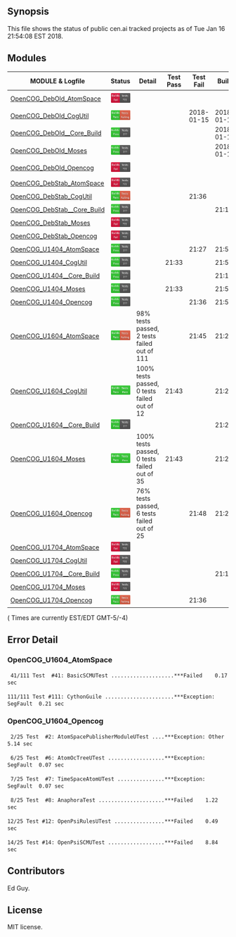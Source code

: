 
## Synopsis

This file shows the status of public cen.ai tracked projects as of Tue Jan 16 21:54:08 EST 2018.

## Modules 

| MODULE & Logfile | Status | Detail | Test Pass | Test Fail| Build | Attempt|
| --- | --- | --- | --- | ---  | --- | --- | 
| [OpenCOG_DebOld_AtomSpace](jobs/OpenCOG_DebOld_AtomSpace.log) | ![Status](/images/INSTALLFAIL.svg) |  |  |  |   | 2018-01-15 |
| [OpenCOG_DebOld_CogUtil](jobs/OpenCOG_DebOld_CogUtil.log) | ![Status](/images/TESTFAIL.svg) |  |  | 2018-01-15 | 2018-01-15  | 2018-01-15 |
| [OpenCOG_DebOld__Core_Build](jobs/OpenCOG_DebOld__Core_Build.log) | ![Status](/images/BUILDPASS.svg) |  |  |  | 2018-01-15  | 2018-01-15 |
| [OpenCOG_DebOld_Moses](jobs/OpenCOG_DebOld_Moses.log) | ![Status](/images/BUILDPASS.svg) |  |  |  | 2018-01-15  | 2018-01-15 |
| [OpenCOG_DebOld_Opencog](jobs/OpenCOG_DebOld_Opencog.log) | ![Status](/images/INSTALLFAIL.svg) |  |  |  |   | 2018-01-15 |
| [OpenCOG_DebStab_AtomSpace](jobs/OpenCOG_DebStab_AtomSpace.log) | ![Status](/images/INSTALLFAIL.svg) |  |  |  |   | 21:19 |
| [OpenCOG_DebStab_CogUtil](jobs/OpenCOG_DebStab_CogUtil.log) | ![Status](/images/TESTFAIL.svg) |  |  | 21:36 |   | 21:36 |
| [OpenCOG_DebStab__Core_Build](jobs/OpenCOG_DebStab__Core_Build.log) | ![Status](/images/BUILDPASS.svg) |  |  |  | 21:19  | 21:19 |
| [OpenCOG_DebStab_Moses](jobs/OpenCOG_DebStab_Moses.log) | ![Status](/images/INSTALLFAIL.svg) |  |  |  |   | 21:19 |
| [OpenCOG_DebStab_Opencog](jobs/OpenCOG_DebStab_Opencog.log) | ![Status](/images/INSTALLFAIL.svg) |  |  |  |   | 21:19 |
| [OpenCOG_U1404_AtomSpace](jobs/OpenCOG_U1404_AtomSpace.log) | ![Status](/images/BUILDPASS.svg) |  |  | 21:27 | 21:51  | 21:51 |
| [OpenCOG_U1404_CogUtil](jobs/OpenCOG_U1404_CogUtil.log) | ![Status](/images/BUILDPASS.svg) |  | 21:33 |  | 21:50  | 21:50 |
| [OpenCOG_U1404__Core_Build](jobs/OpenCOG_U1404__Core_Build.log) | ![Status](/images/BUILDPASS.svg) |  |  |  | 21:16  | 21:16 |
| [OpenCOG_U1404_Moses](jobs/OpenCOG_U1404_Moses.log) | ![Status](/images/BUILDPASS.svg) |  | 21:33 |  | 21:53  | 21:53 |
| [OpenCOG_U1404_Opencog](jobs/OpenCOG_U1404_Opencog.log) | ![Status](/images/BUILDPASS.svg) |  |  | 21:36 | 21:54  | 21:54 |
| [OpenCOG_U1604_AtomSpace](jobs/OpenCOG_U1604_AtomSpace.log) | ![Status](/images/TESTFAIL.svg) | 98% tests passed, 2 tests failed out of 111 |  | 21:45 | 21:22  | 21:45 |
| [OpenCOG_U1604_CogUtil](jobs/OpenCOG_U1604_CogUtil.log) | ![Status](/images/TESTPASS.svg) | 100% tests passed, 0 tests failed out of 12 | 21:43 |  | 21:21  | 21:43 |
| [OpenCOG_U1604__Core_Build](jobs/OpenCOG_U1604__Core_Build.log) | ![Status](/images/BUILDPASS.svg) |  |  |  | 21:25  | 21:25 |
| [OpenCOG_U1604_Moses](jobs/OpenCOG_U1604_Moses.log) | ![Status](/images/TESTPASS.svg) | 100% tests passed, 0 tests failed out of 35 | 21:43 |  | 21:24  | 21:43 |
| [OpenCOG_U1604_Opencog](jobs/OpenCOG_U1604_Opencog.log) | ![Status](/images/TESTFAIL.svg) | 76% tests passed, 6 tests failed out of 25 |  | 21:48 | 21:25  | 21:48 |
| [OpenCOG_U1704_AtomSpace](jobs/OpenCOG_U1704_AtomSpace.log) | ![Status](/images/INSTALLFAIL.svg) |  |  |  |   | 21:18 |
| [OpenCOG_U1704_CogUtil](jobs/OpenCOG_U1704_CogUtil.log) | ![Status](/images/INSTALLFAIL.svg) |  |  |  |   | 21:18 |
| [OpenCOG_U1704__Core_Build](jobs/OpenCOG_U1704__Core_Build.log) | ![Status](/images/BUILDPASS.svg) |  |  |  | 21:18  | 21:18 |
| [OpenCOG_U1704_Moses](jobs/OpenCOG_U1704_Moses.log) | ![Status](/images/INSTALLFAIL.svg) |  |  |  |   | 21:18 |
| [OpenCOG_U1704_Opencog](jobs/OpenCOG_U1704_Opencog.log) | ![Status](/images/TESTFAIL.svg) |  |  | 21:36 |   | 21:36 |

( Times are currently EST/EDT GMT-5/-4) 

## Error Detail


###  OpenCOG_U1604_AtomSpace
```
 41/111 Test  #41: BasicSCMUTest ....................***Failed    0.17 sec

111/111 Test #111: CythonGuile ......................***Exception: SegFault  0.21 sec

```


###  OpenCOG_U1604_Opencog
```
 2/25 Test  #2: AtomSpacePublisherModuleUTest ....***Exception: Other  5.14 sec

 6/25 Test  #6: AtomOcTreeUTest ..................***Exception: SegFault  0.07 sec

 7/25 Test  #7: TimeSpaceAtomUTest ...............***Exception: SegFault  0.07 sec

 8/25 Test  #8: AnaphoraTest .....................***Failed    1.22 sec

12/25 Test #12: OpenPsiRulesUTest ................***Failed    0.49 sec

14/25 Test #14: OpenPsiSCMUTest ..................***Failed    8.84 sec

```


## Contributors

Ed Guy.

## License

MIT license. 

